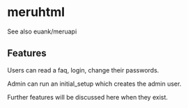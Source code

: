 # meruhtml

See also euank/meruapi

## Features

Users can read a faq, login, change their passwords.

Admin can run an initial_setup which creates the admin user.

Further features will be discussed here when they exist.

